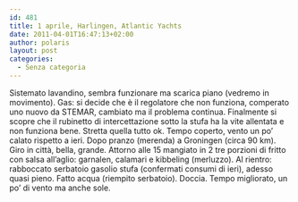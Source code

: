```yaml
---
id: 481
title: 1 aprile, Harlingen, Atlantic Yachts
date: 2011-04-01T16:47:13+02:00
author: polaris
layout: post
categories:
  - Senza categoria
---
```

Sistemato lavandino, sembra funzionare ma scarica piano (vedremo in movimento). Gas: si decide che è il regolatore che non funziona, comperato uno nuovo da STEMAR, cambiato ma il problema continua. Finalmente si scopre che il rubinetto di intercettazione sotto la stufa ha la vite allentata e non funziona bene. Stretta quella tutto ok. Tempo coperto, vento un po&#8217; calato rispetto a ieri. Dopo pranzo (merenda) a Groningen (circa 90 km). Giro in città, bella, grande. Attorno alle 15 mangiato in 2 tre porzioni di fritto con salsa all&#8217;aglio: garnalen, calamari e kibbeling (merluzzo). Al rientro: rabboccato serbatoio gasolio stufa (confermati consumi di ieri), adesso quasi pieno. Fatto acqua (riempito serbatoio). Doccia. Tempo migliorato, un po&#8217; di vento ma anche sole.